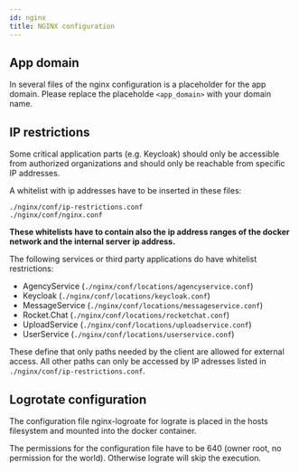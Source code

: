```yaml
---
id: nginx
title: NGINX configuration
---
```


## App domain

In several files of the nginx configuration is a placeholder for the app domain. Please replace the placeholde `<app_domain>` with your domain name.

## IP restrictions

Some critical application parts (e.g. Keycloak) should only be accessible from authorized organizations and should only be reachable from specific IP addresses.

A whitelist with ip addresses have to be inserted in these files:

`./nginx/conf/ip-restrictions.conf` \
`./nginx/conf/nginx.conf`

__These whitelists have to contain also the ip address ranges of the docker network and the internal server ip address.__

The following services or third party applications do have whitelist restrictions:
- AgencyService (`./nginx/conf/locations/agencyservice.conf`)
- Keycloak (`./nginx/conf/locations/keycloak.conf`)
- MessageService (`./nginx/conf/locations/messageservice.conf`)
- Rocket.Chat (`./nginx/conf/locations/rocketchat.conf`)
- UploadService (`./nginx/conf/locations/uploadservice.conf`)
- UserService (`./nginx/conf/locations/userservice.conf`)

These define that only paths needed by the client are allowed for external access. All other paths can only be accessed by IP adresses listed in `./nginx/conf/ip-restrictions.conf`.

## Logrotate configuration

The configuration file nginx-logroate for lograte is placed in the hosts filesystem and mounted into the docker container.

The permissions for the configuration file have to be 640 (owner root, no permission for the world). Otherwise lograte will skip the execution.
